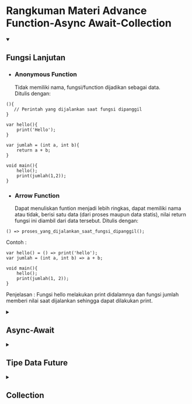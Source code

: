 # Rangkuman Materi Advance Function-Async Await-Collection

<details open>
<summary>

## Fungsi Lanjutan

</summary>

- ### Anonymous Function
    Tidak memiliki nama, fungsi/function dijadikan sebagai data.<br>
    Ditulis dengan:<br>

```
(){
   // Perintah yang dijalankan saat fungsi dipanggil
}

var hello(){
    print('Hello');
}

var jumlah = (int a, int b){
    return a + b;
}

void main(){
    hello();
    print(jumlah(1,2));
}
```

- ### Arrow Function
    Dapat menuliskan funtion menjadi lebih ringkas, dapat memiliki nama atau tidak, berisi satu data (dari proses maupun data statis), nilai return fungsi ini diambil dari data tersebut. Ditulis dengan:<br>

```
() => proses_yang_dijalankan_saat_fungsi_dipanggil();
```

Contoh : <br>

```
var hello() = () => print('hello');
var jumlah = (int a, int b) => a + b;

void main(){
    hello();
    print(jumlah(1, 2));
}
```

Penjelasan : Fungsi hello melakukan print didalamnya dan fungsi jumlah memberi nilai saat dijalankan sehingga dapat dilakukan print.<br>

</details>

<details>
<summary>

## Async-Await

</summary>
Dengan menggunakan async-await ini kita dapat menjalankan beberapa proses tanpa perlu menunggu, lalu proses ditulis dalam bentuk fungsi dan await akan menunggu hingga proses async selesai. Jika disimulasikan, contoh proses async adalah saat kita memiliki sebuah fungsi P1 dan P2 dimana P1 memiliki proses async selama 1 detik. Maka fungsi P1 akan dijalankan setelah menunggu satu detik terlebih dahulu, namun apabila P2 tidak memiliki proses async, maka ketika fungsi dijalankan dia akan langsung mengeluarkan output. Atau sederhananya adalah fungsi p2 akan dijalankan terlebih dahulu daripada fungsi p1 karena perintah dari Future-delayed. Simulasinya sebagai berikut  : <br>

```
void P1(){
    Future.delayed(Duration(seconds: 1), (){
        print('hello dari P1');
    });
}

void P2(){
    print('Hello dari P2');
}

void main(){
    P1(); // P2 akan selesai lebih dahulu
    P2(); // P1 akan dijalankan belakangan
}
```

Fungsi p2 akan dijalankan lebih dulu lalu setelah menunggu satu detik (menggunakan Future-delayed) baru p1 akan dijalankan. Kita bisa menggunakan async-await dengan future dimana kita bisa menggunakan proses async layaknya kita menggunakan proses syncronus. Proses syncronus adalah dimana kita menjalankan program dari atas ke bawah (berurutan), jika terdapat dua baris kode maka kode baris kedua tidak dapat dieksekusi kecuali baris pertama sudah selesai dieksekusi. Sedangkan proses async menggunakan objek <bold>Future-delayed</bold> dimana kita bisa mengeksekusi kode kedua terlebih dahulu tanpa harus menunggu kode baris pertama selesai dieksekusi. Penggunaan future dengan async-await bertujuan untuk supaya bisa menuliskan proses async layaknya proses syncronus. Contoh simulasi :<br>

```
Future<void> P1 () async{
    await Future.delayed(Duration(seconds: 1), (){
        print('Hello dari P1');
    });
}

void P2(){
    print('Hello dari P2');
}

void main() async{
    await P1();
    P2();
}
```

</details>

<details>
<summary>

## Tipe Data Future

</summary>
Dengan menggunakan future dapat menggunakan proses yang dapat ditunggu atau diberikan durasi lalu membawa data return dari fungsi async. Pada Future sendiri berjalan secara asyncronus. Penggunaan Future : <br>

```
Future<String>P1() { //Tipe data Future berjenis String
    return Future.delayed(Duration(seconds: 1), (){
        return 'hello dari P1'; //Data yang direturn
    });
}

void main() async{
    var data = await P1();
    print(data); // P1 menghasilkan Future yang di dalamnya terdapat sebuah String
}
```

</details>

<details>
<summary>

## Collection

</summary>

Strukture data yang lebih canggih untuk menangani masalah yang lebih kompleks, Collection bisa menyimpan kumpulan data dalam satu tempat.<br>
- ### List
Menyimpan data secara berbaris, tiap data memiliki index. Contoh simulasi : <br>

```
void main() async{
    var scores = []; // Membuat List
    scores.add(60); 
    scores.add(80);
    scores.add(90); // Menambahkan Data
    scores.add(70);
    scores.add(85);
    print(scores);

    print(scores[0]);
    print(scores[1]);
    print(scores[2]); // Mengambil data berdasarkan index
    print(scores[3]);
    print(scores[4]);
}
```

Untuk penulisan kode diatas tidak efektif karena harus menuliskan banyak baris kode untuk print setiap perintah, sedangkan kita bisa memperingkas kode kita dengan menggunakan perintah <bold>for-in</bold>. Contohnya : <br>

```
void main() async{
    var scores = [60, 80, 90, 70, 85]; // Membuat list yang sudah terdapat datanya
    print(scores);

    for (var score in scores){ // Membuat variabel baru dengan nama score
        print(score); // Mengambil seluruh data pada list
    }
}
```

- ### Map
Menyimpan data secara key-value, setiap key memiliki valuenya masing - masing. Key berguna selayaknya index pada list, contoh penggunaan Map:   <br>

```
void main() async{
    var student = {}; // Membuat Map
    student['name'] = 'Rizki Andika Setiadi';  // Menambah data nama
    student['age'] = 21;  // Menambah data umur
    print(student);

    print(student['name']); // Mengambil data berdasarkan key
    print(student['age']);
}
```

Contoh penggunaan for-in pada Map : <br>

```
void main() async{
    var student = {
        'name' : 'Rizki Andika Setiadi',    // Membuat map disertai datanya
        'age' : 21;
    };
    print(student);

    for(var keyStudent in student.keys){
        print(student[keyStudent]);     // Mengambil seluruh data pada list
    }
}
```

</details>